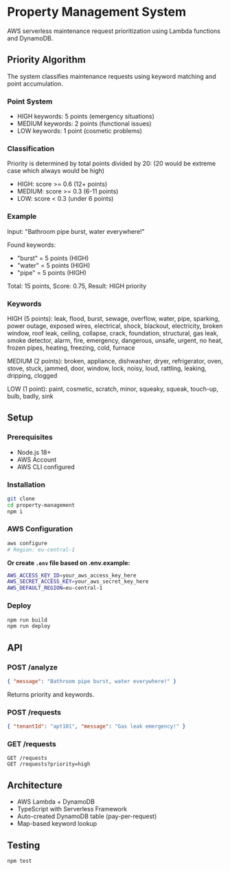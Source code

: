 # Property Management System

AWS serverless maintenance request prioritization using Lambda functions and DynamoDB.

## Priority Algorithm

The system classifies maintenance requests using keyword matching and point accumulation.

### Point System

- HIGH keywords: 5 points (emergency situations)
- MEDIUM keywords: 2 points (functional issues)
- LOW keywords: 1 point (cosmetic problems)

### Classification

Priority is determined by total points divided by 20: (20 would be extreme case which always would be high)

- HIGH: score >= 0.6 (12+ points)
- MEDIUM: score >= 0.3 (6-11 points)
- LOW: score < 0.3 (under 6 points)

### Example

Input: "Bathroom pipe burst, water everywhere!"

Found keywords:

- "burst" = 5 points (HIGH)
- "water" = 5 points (HIGH)
- "pipe" = 5 points (HIGH)

Total: 15 points, Score: 0.75, Result: HIGH priority

### Keywords

HIGH (5 points): leak, flood, burst, sewage, overflow, water, pipe, sparking, power outage, exposed wires, electrical, shock, blackout, electricity, broken window, roof leak, ceiling, collapse, crack, foundation, structural, gas leak, smoke detector, alarm, fire, emergency, dangerous, unsafe, urgent, no heat, frozen pipes, heating, freezing, cold, furnace

MEDIUM (2 points): broken, appliance, dishwasher, dryer, refrigerator, oven, stove, stuck, jammed, door, window, lock, noisy, loud, rattling, leaking, dripping, clogged

LOW (1 point): paint, cosmetic, scratch, minor, squeaky, squeak, touch-up, bulb, badly, sink

## Setup

### Prerequisites

- Node.js 18+
- AWS Account
- AWS CLI configured

### Installation

```bash
git clone
cd property-management
npm i
```

### AWS Configuration

```bash
aws configure
# Region: eu-central-1
```

**Or create `.env` file based on .env.example:**

```bash
AWS_ACCESS_KEY_ID=your_aws_access_key_here
AWS_SECRET_ACCESS_KEY=your_aws_secret_key_here
AWS_DEFAULT_REGION=eu-central-1
```

### Deploy

```bash
npm run build
npm run deploy
```

## API

### POST /analyze

```json
{ "message": "Bathroom pipe burst, water everywhere!" }
```

Returns priority and keywords.

### POST /requests

```json
{ "tenantId": "apt101", "message": "Gas leak emergency!" }
```

### GET /requests

```
GET /requests
GET /requests?priority=high
```

## Architecture

- AWS Lambda + DynamoDB
- TypeScript with Serverless Framework
- Auto-created DynamoDB table (pay-per-request)
- Map-based keyword lookup

## Testing

```bash
npm test
```

